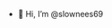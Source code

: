 - 👋 Hi, I’m @slownees69

<!---
slownees69/slownees69 is a ✨ special ✨ repository because its `README.md` (this file) appears on your GitHub profile.
You can click the Preview link to take a look at your changes.
--->
